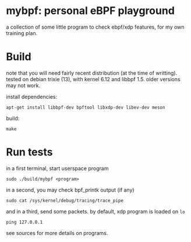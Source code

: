 # mybpf: personal eBPF playground

a collection of some little program to check ebpf/xdp features, for my own training plan.


# Build

note that you will need fairly recent distribution (at the time of writting).
tested on debian trixie (13), with kernel 6.12 and libbpf 1.5.
older versions may not work.

install dependencies:
```
apt-get install libbpf-dev bpftool libxdp-dev libev-dev meson
```

build:
```
make
```


# Run tests

in a first terminal, start userspace program
```
sudo ./build/mybpf <program>
```

in a second, you may check bpf_printk output (if any)
```
sudo cat /sys/kernel/debug/tracing/trace_pipe
```

and in a third, send some packets. by default, xdp program is loaded on `lo`
```
ping 127.0.0.1
```

see sources for more details on programs.
